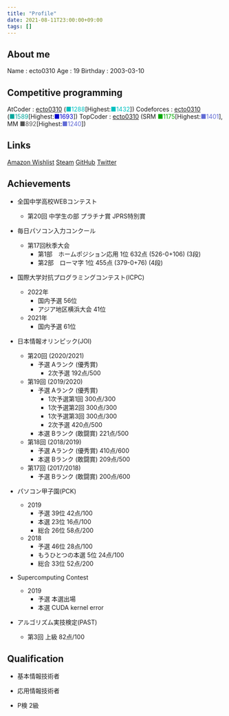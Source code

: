 ```yaml
---
title: "Profile"
date: 2021-08-11T23:00:00+09:00
tags: []
---
```

## About me

Name : ecto0310
Age : 19
Birthday : 2003-03-10

## Competitive programming

AtCoder : [ecto0310](https://atcoder.jp/users/ecto0310) (<font color="#00C0C0">■1288</font>[Highest:<font color="#00C0C0">■1432</font>])
Codeforces : [ecto0310](https://codeforces.com/profile/ecto0310) (<font color="#03A89E">■1589</font>[Highest:<font color="#0000cc">■1693</font>])
TopCoder : [ecto0310](https://www.topcoder.com/members/ecto0310/) (SRM <font color="#00A900">■1175</font>[Highest:<font color="#616BD5">■1401</font>], MM <font color="#555555">■892</font>[Highest:<font color="#616BD5">■1240</font>])

## Links

[<i class="fab fa-amazon"></i> Amazon Wishlist](https://www.amazon.jp/hz/wishlist/ls/RQUF9T44I2X8?ref_=wl_share)
[<i class="fab fa-steam"></i> Steam](https://steamcommunity.com/id/ecto0310/)
[<i class="fab fa-github"></i> GitHub](https://github.com/ecto0310)
[<i class="fab fa-twitter"></i> Twitter](https://twitter.com/ecto0310)

## Achievements

- 全国中学高校WEBコンテスト
  - 第20回 中学生の部
    プラチナ賞
    JPRS特別賞

- 毎日パソコン入力コンクール
  - 第17回秋季大会
    - 第1部　ホームポジション応用
      1位 632点 (526-0+106) (3段)
    - 第2部　ローマ字
      1位 455点 (379-0+76) (4段)

- 国際大学対抗プログラミングコンテスト(ICPC)
  - 2022年
    - 国内予選
      56位
    - アジア地区横浜大会
      41位
  - 2021年
    - 国内予選
      61位

- 日本情報オリンピック(JOI)
  - 第20回 (2020/2021)
    - 予選 Aランク (優秀賞)
      - 2次予選
        192点/500
  - 第19回 (2019/2020)
    - 予選 Aランク (優秀賞)
      - 1次予選第1回
        300点/300
      - 1次予選第2回
        300点/300
      - 1次予選第3回
        300点/300
      - 2次予選
        420点/500
    - 本選 Bランク (敢闘賞)
      221点/500
  - 第18回 (2018/2019)
    - 予選 Aランク (優秀賞)
      410点/600
    - 本選 Bランク (敢闘賞)
      209点/500
  - 第17回 (2017/2018)
    - 予選 Bランク (敢闘賞)
      200点/600

- パソコン甲子園(PCK)
  - 2019
    - 予選
      39位 42点/100
    - 本選
      23位 16点/100
    - 総合
      26位 58点/200
  - 2018
    - 予選
      46位 28点/100
    - もうひとつの本選
      5位 24点/100
    - 総合
      33位 52点/200

- Supercomputing Contest
  - 2019
    - 予選
      本選出場
    - 本選
      CUDA kernel error

- アルゴリズム実技検定(PAST)
  - 第3回
    上級 82点/100

## Qualification

- 基本情報技術者

- 応用情報技術者

- P検
  2級
